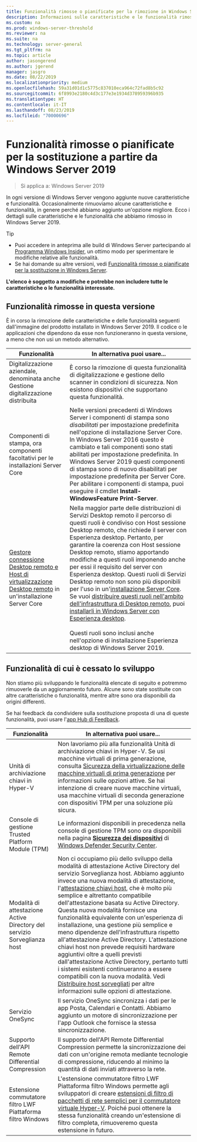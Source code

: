 ```yaml
---
title: Funzionalità rimosse o pianificate per la rimozione in Windows Server 2019
description: Informazioni sulle caratteristiche e le funzionalità rimosse o pianificate per la rimozione a partire da Windows Server 2019.
ms.custom: na
ms.prod: windows-server-threshold
ms.reviewer: na
ms.suite: na
ms.technology: server-general
ms.tgt_pltfrm: na
ms.topic: article
author: jasongerend
ms.author: jgerend
manager: jasgro
ms.date: 08/22/2019
ms.localizationpriority: medium
ms.openlocfilehash: 59a31d01d1c5775c837010eca964c72fad8b5c92
ms.sourcegitcommit: 6f8993e2180c4d3c177e3e1934d378959396b935
ms.translationtype: HT
ms.contentlocale: it-IT
ms.lasthandoff: 08/23/2019
ms.locfileid: "70000696"
---
```

# <a name="features-removed-or-planned-for-replacement-starting-windows-server-2019"></a>Funzionalità rimosse o pianificate per la sostituzione a partire da Windows Server 2019

>Si applica a: Windows Server 2019

In ogni versione di Windows Server vengono aggiunte nuove caratteristiche e funzionalità. Occasionalmente rimuoviamo alcune caratteristiche e funzionalità, in genere perché abbiamo aggiunto un'opzione migliore. Ecco i dettagli sulle caratteristiche e le funzionalità che abbiamo rimosso in Windows Server 2019.

> [!TIP]
> - Puoi accedere in anteprima alle build di Windows Server partecipando al [Programma Windows Insider](https://insider.windows.com), un ottimo modo per sperimentare le modifiche relative alle funzionalità.
> - Se hai domande su altre versioni, vedi [Funzionalità rimosse o pianificate per la sostituzione in Windows Server](removed-features.md).

**L'elenco è soggetto a modifiche e potrebbe non includere tutte le caratteristiche o le funzionalità interessate.** 

## <a name="features-we-removed-in-this-release"></a>Funzionalità rimosse in questa versione

È in corso la rimozione delle caratteristiche e delle funzionalità seguenti dall'immagine del prodotto installato in Windows Server 2019. Il codice o le applicazioni che dipendono da esse non funzioneranno in questa versione, a meno che non usi un metodo alternativo.

| Funzionalità   | In alternativa puoi usare... |
| --------- | -------------------- |
| Digitalizzazione aziendale, denominata anche Gestione digitalizzazione distribuita|È corso la rimozione di questa funzionalità di digitalizzazione e gestione dello scanner in condizioni di sicurezza. Non esistono dispositivi che supportano questa funzionalità. |
| Componenti di stampa, ora componenti facoltativi per le installazioni Server Core|Nelle versioni precedenti di Windows Server i componenti di stampa sono *disabilitati* per impostazione predefinita nell'opzione di installazione Server Core. In Windows Server 2016 questo è cambiato e tali componenti sono stati abilitati per impostazione predefinita. In Windows Server 2019 questi componenti di stampa sono di nuovo disabilitati per impostazione predefinita per Server Core. Per abilitare i componenti di stampa, puoi eseguire il cmdlet **Install-WindowsFeature Print-Server**. |
| [Gestore connessione Desktop remoto e Host di virtualizzazione Desktop remoto](../remote/remote-desktop-services/desktop-hosting-service.md) in un'installazione Server Core|Nella maggior parte delle distribuzioni di Servizi Desktop remoto il percorso di questi ruoli è condiviso con Host sessione Desktop remoto, che richiede il server con Esperienza desktop. Pertanto, per garantire la coerenza con Host sessione Desktop remoto, stiamo apportando modifiche a questi ruoli imponendo anche per essi il requisito del server con Esperienza desktop. Questi ruoli di Servizi Desktop remoto non sono più disponibili per l'uso in un'[installazione Server Core](../administration/server-core/what-is-server-core.md). Se vuoi [distribuire questi ruoli nell'ambito dell'infrastruttura di Desktop remoto](../remote/remote-desktop-services/rds-deploy-infrastructure.md), puoi [installarli in Windows Server con Esperienza desktop](../get-started/getting-started-with-server-with-desktop-experience.md). <br/><br/>Questi ruoli sono inclusi anche nell'opzione di installazione Esperienza desktop di Windows Server 2019. |

## <a name="features-were-no-longer-developing"></a>Funzionalità di cui è cessato lo sviluppo

Non stiamo più sviluppando le funzionalità elencate di seguito e potremmo rimuoverle da un aggiornamento futuro. Alcune sono state sostituite con altre caratteristiche o funzionalità, mentre altre sono ora disponibili da origini differenti. 

Se hai feedback da condividere sulla sostituzione proposta di una di queste funzionalità, puoi usare l'[app Hub di Feedback](https://support.microsoft.com/help/4021566/windows-10-send-feedback-to-microsoft-with-feedback-hub-app). 

| Funzionalità     | In alternativa puoi usare... |
| ----------- | --------------------- |
| Unità di archiviazione chiavi in Hyper-V|Non lavoriamo più alla funzionalità Unità di archiviazione chiavi in Hyper-V. Se usi macchine virtuali di prima generazione, consulta [Sicurezza della virtualizzazione delle macchine virtuali di prima generazione](../virtualization/hyper-v/learn-more/generation-1-virtual-machine-security-settings-for-hyper-v.md) per informazioni sulle opzioni attive. Se hai intenzione di creare nuove macchine virtuali, usa macchine virtuali di seconda generazione con dispositivi TPM per una soluzione più sicura. |
| Console di gestione Trusted Platform Module (TPM)|Le informazioni disponibili in precedenza nella console di gestione TPM sono ora disponibili nella pagina [**Sicurezza dei dispositivi**](https://docs.microsoft.com/windows/security/threat-protection/windows-defender-security-center/wdsc-device-security) di [Windows Defender Security Center](https://docs.microsoft.com/windows/security/threat-protection/windows-defender-security-center/windows-defender-security-center). |
| Modalità di attestazione Active Directory del servizio Sorveglianza host|Non ci occupiamo più dello sviluppo della modalità di attestazione Active Directory del servizio Sorveglianza host. Abbiamo aggiunto invece una nuova modalità di attestazione, l'[attestazione chiavi host](../security/guarded-fabric-shielded-vm/guarded-fabric-create-host-key.md), che è molto più semplice e altrettanto compatibile dell'attestazione basata su Active Directory.  Questa nuova modalità fornisce una funzionalità equivalente con un'esperienza di installazione, una gestione più semplice e meno dipendenze dell'infrastruttura rispetto all'attestazione Active Directory. L'attestazione chiavi host non prevede requisiti hardware aggiuntivi oltre a quelli previsti dall'attestazione Active Directory, pertanto tutti i sistemi esistenti continueranno a essere compatibili con la nuova modalità. Vedi [Distribuire host sorvegliati](../security/guarded-fabric-shielded-vm/guarded-fabric-configure-hgs-with-authorized-hyper-v-hosts.md) per altre informazioni sulle opzioni di attestazione. |
| Servizio OneSync | Il servizio OneSync sincronizza i dati per le app Posta, Calendari e Contatti. Abbiamo aggiunto un motore di sincronizzazione per l'app Outlook che fornisce la stessa sincronizzazione. |
| Supporto dell'API Remote Differential Compression | Il supporto dell'API Remote Differential Compression permette la sincronizzazione dei dati con un'origine remota mediante tecnologie di compressione, riducendo al minimo la quantità di dati inviati attraverso la rete. |
| Estensione commutatore filtro LWF Piattaforma filtro Windows | L'estensione commutatore filtro LWF Piattaforma filtro Windows permette agli sviluppatori di creare [estensioni di filtro di pacchetti di rete semplici per il commutatore virtuale Hyper-V](https://docs.microsoft.com/windows-hardware/drivers/network/using-virtual-switch-filtering). Poiché puoi ottenere la stessa funzionalità creando un'estensione di filtro completa, rimuoveremo questa estensione in futuro. |

